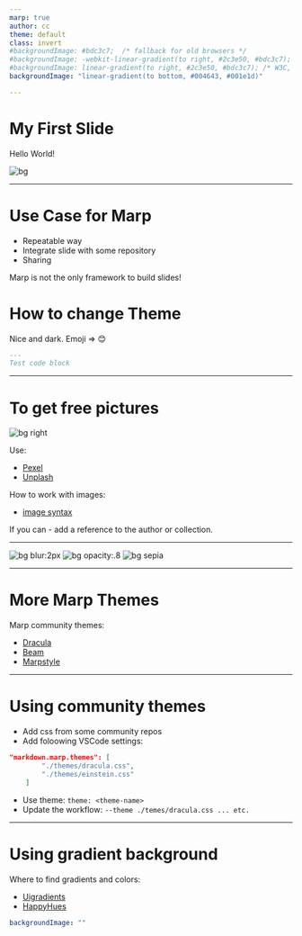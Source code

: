 ```yaml
---
marp: true
author: cc
theme: default
class: invert
#backgroundImage: #bdc3c7;  /* fallback for old browsers */
#backgroundImage: -webkit-linear-gradient(to right, #2c3e50, #bdc3c7);  /* Chrome 10-25, Safari 5.1-6 */
#backgroundImage: linear-gradient(to right, #2c3e50, #bdc3c7); /* W3C, IE 10+/ Edge, Firefox 16+, Chrome 26+, Opera 12+, Safari 7+ */
backgroundImage: "linear-gradient(to bottom, #004643, #001e1d)"

---
```

# My First Slide

Hello World!

![bg](img/BuildingIPnetworksforgenerativeAIapplications.jpg)

---

# Use Case for Marp

- Repeatable way
- Integrate slide with some repository
- Sharing

Marp is not the only framework to build slides!

# How to change Theme

Nice and dark. Emoji => :blush:

``` markdown
---
Test code block
```

---

# To get free pictures

![bg right](img/pexels-aidan-roof-2449605.jpg)

Use:

- [Pexel](https://www.pexels.com/)
- [Unplash](https://unsplash.com)

How to work with images:

- [image syntax](https://marpit.marp.app/image-symtax)

If you can - add a reference to the author or collection.

---

![bg blur:2px](img/pexels-aidan-roof-2449605.jpg)
![bg opacity:.8](img/pexels-aidan-roof-2449605.jpg)
![bg sepia](img/pexels-aidan-roof-2449605.jpg)

---

# More Marp Themes

Marp community themes:

- [Dracula](https://draculatheme.com//marp)
- [Beam](https://rnd195.github.io/marp-community-themes/theme/beam.html)
- [Marpstyle](https://github.com/cunhapaulo/marpstyle)

---

# Using community themes

- Add css from some community repos
- Add foloowing VSCode settings:

```json
"markdown.marp.themes": [
        "./themes/dracula.css",
        "./themes/einstein.css"
    ]
```

- Use theme: `theme: <theme-name>`
- Update the workflow: `--theme ./temes/dracula.css ... etc.`

---

# Using gradient background

Where to find gradients and colors:

- [Uigradients](https://uigradients.com)
- [HappyHues](https://happyhues.co)

```yaml
backgroundImage: ""
```